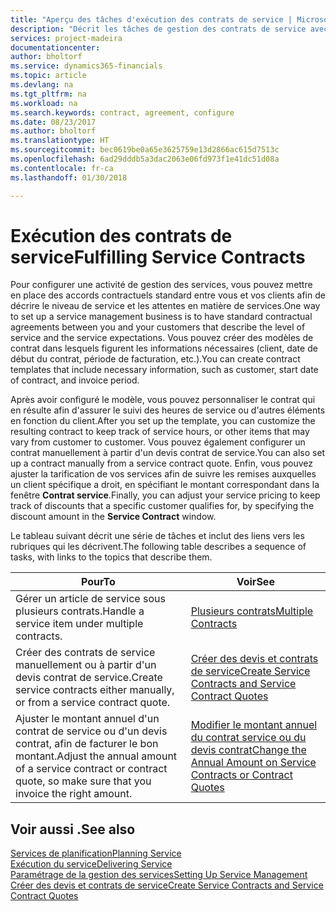 ```yaml
---
title: "Aperçu des tâches d'exécution des contrats de service | Microsoft Docs"
description: "Décrit les tâches de gestion des contrats de service avec les clients."
services: project-madeira
documentationcenter: 
author: bholtorf
ms.service: dynamics365-financials
ms.topic: article
ms.devlang: na
ms.tgt_pltfrm: na
ms.workload: na
ms.search.keywords: contract, agreement, configure
ms.date: 08/23/2017
ms.author: bholtorf
ms.translationtype: HT
ms.sourcegitcommit: bec0619be0a65e3625759e13d2866ac615d7513c
ms.openlocfilehash: 6ad29dddb5a3dac2063e06fd973f1e41dc51d08a
ms.contentlocale: fr-ca
ms.lasthandoff: 01/30/2018

---
```

# <a name="fulfilling-service-contracts"></a><span data-ttu-id="086ec-103">Exécution des contrats de service</span><span class="sxs-lookup"><span data-stu-id="086ec-103">Fulfilling Service Contracts</span></span> 
<span data-ttu-id="086ec-104">Pour configurer une activité de gestion des services, vous pouvez mettre en place des accords contractuels standard entre vous et vos clients afin de décrire le niveau de service et les attentes en matière de services.</span><span class="sxs-lookup"><span data-stu-id="086ec-104">One way to set up a service management business is to have standard contractual agreements between you and your customers that describe the level of service and the service expectations.</span></span> <span data-ttu-id="086ec-105">Vous pouvez créer des modèles de contrat dans lesquels figurent les informations nécessaires (client, date de début du contrat, période de facturation, etc.).</span><span class="sxs-lookup"><span data-stu-id="086ec-105">You can create contract templates that include necessary information, such as customer, start date of contract, and invoice period.</span></span>  
  
<span data-ttu-id="086ec-106">Après avoir configuré le modèle, vous pouvez personnaliser le contrat qui en résulte afin d'assurer le suivi des heures de service ou d'autres éléments en fonction du client.</span><span class="sxs-lookup"><span data-stu-id="086ec-106">After you set up the template, you can customize the resulting contract to keep track of service hours, or other items that may vary from customer to customer.</span></span> <span data-ttu-id="086ec-107">Vous pouvez également configurer un contrat manuellement à partir d'un devis contrat de service.</span><span class="sxs-lookup"><span data-stu-id="086ec-107">You can also set up a contract manually from a service contract quote.</span></span> <span data-ttu-id="086ec-108">Enfin, vous pouvez ajuster la tarification de vos services afin de suivre les remises auxquelles un client spécifique a droit, en spécifiant le montant correspondant dans la fenêtre **Contrat service**.</span><span class="sxs-lookup"><span data-stu-id="086ec-108">Finally, you can adjust your service pricing to keep track of discounts that a specific customer qualifies for, by specifying the discount amount in the **Service Contract** window.</span></span>  

<span data-ttu-id="086ec-109">Le tableau suivant décrit une série de tâches et inclut des liens vers les rubriques qui les décrivent.</span><span class="sxs-lookup"><span data-stu-id="086ec-109">The following table describes a sequence of tasks, with links to the topics that describe them.</span></span>   
  
|<span data-ttu-id="086ec-110">**Pour**</span><span class="sxs-lookup"><span data-stu-id="086ec-110">**To**</span></span>|<span data-ttu-id="086ec-111">**Voir**</span><span class="sxs-lookup"><span data-stu-id="086ec-111">**See**</span></span>|  
|------------|-------------|  
|<span data-ttu-id="086ec-112">Gérer un article de service sous plusieurs contrats.</span><span class="sxs-lookup"><span data-stu-id="086ec-112">Handle a service item under multiple contracts.</span></span> | [<span data-ttu-id="086ec-113">Plusieurs contrats</span><span class="sxs-lookup"><span data-stu-id="086ec-113">Multiple Contracts</span></span>](service-multiple-contracts.md)|  
|<span data-ttu-id="086ec-114">Créer des contrats de service manuellement ou à partir d'un devis contrat de service.</span><span class="sxs-lookup"><span data-stu-id="086ec-114">Create service contracts either manually, or from a service contract quote.</span></span>| [<span data-ttu-id="086ec-115">Créer des devis et contrats de service</span><span class="sxs-lookup"><span data-stu-id="086ec-115">Create Service Contracts and Service Contract Quotes</span></span>](service-how-to-create-service-contracts-and-service-contract-quotes.md)|
|<span data-ttu-id="086ec-116">Ajuster le montant annuel d'un contrat de service ou d'un devis contrat, afin de facturer le bon montant.</span><span class="sxs-lookup"><span data-stu-id="086ec-116">Adjust the annual amount of a service contract or contract quote, so make sure that you invoice the right amount.</span></span>|[<span data-ttu-id="086ec-117">Modifier le montant annuel du contrat service ou du devis contrat</span><span class="sxs-lookup"><span data-stu-id="086ec-117">Change the Annual Amount on Service Contracts or Contract Quotes</span></span>](service-how-to-change-the-annual-amount-on-service-contracts-or-contract-quotes.md)|

## <a name="see-also"></a><span data-ttu-id="086ec-118">Voir aussi .</span><span class="sxs-lookup"><span data-stu-id="086ec-118">See also</span></span>
[<span data-ttu-id="086ec-119">Services de planification</span><span class="sxs-lookup"><span data-stu-id="086ec-119">Planning Service</span></span>](service-plan-service.md)  
[<span data-ttu-id="086ec-120">Exécution du service</span><span class="sxs-lookup"><span data-stu-id="086ec-120">Delivering Service</span></span>](service-deliver-service.md)  
[<span data-ttu-id="086ec-121">Paramétrage de la gestion des services</span><span class="sxs-lookup"><span data-stu-id="086ec-121">Setting Up Service Management</span></span>](service-setup-service.md)  
[<span data-ttu-id="086ec-122">Créer des devis et contrats de service</span><span class="sxs-lookup"><span data-stu-id="086ec-122">Create Service Contracts and Service Contract Quotes</span></span>](service-how-to-create-service-contracts-and-service-contract-quotes.md)  

